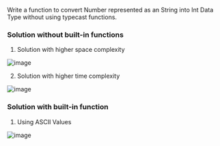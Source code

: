 Write a function to convert Number represented as an String into Int Data Type without using typecast functions.

### Solution without built-in functions
1. Solution with higher space complexity

![image](https://user-images.githubusercontent.com/22523309/176140947-8fa40fa3-d51e-4562-94fe-cd7208c92ec0.png)

2. Solution with higher time complexity

![image](https://user-images.githubusercontent.com/22523309/176141091-0ea033e4-d705-4fb3-a3b1-2125f06a99d0.png)

### Solution with built-in function
1. Using ASCII Values

![image](https://user-images.githubusercontent.com/22523309/176141255-08f53f7f-35a0-47f0-9053-241f6d691581.png)



